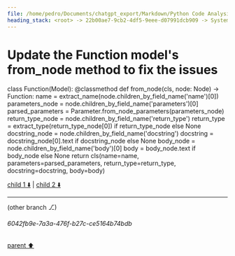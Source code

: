 ```yaml
---
file: /home/pedro/Documents/chatgpt_export/Markdown/Python Code Analysis & Parsing.md
heading_stack: <root> -> 22b00ae7-9cb2-4df5-9eee-d07991dcb909 -> System -> 20ebaef2-02d6-4890-a642-e0f29f17805b -> System -> aaa2cafe-8b89-4a61-8a81-7ae5b849a3d4 -> User -> 9440ae93-53d9-4599-a08c-4f481da5db27 -> Assistant -> 57cd8fdb-661b-4e6a-89bc-77d3c8237b3f -> Tool -> 79181316-3c09-4844-8300-7e43ccd3f8a1 -> Assistant -> Cell 1 -> Cell 2 -> Observations: -> aaa2a124-a531-49d7-abf1-6bff71ae059e -> User -> f39d6ca7-8490-47d0-87ef-7295db56ee72 -> Assistant -> 4638e5fb-7316-4f3d-875b-e70772997c48 -> Tool -> c7d28657-3cf6-4f25-9465-6819041068f4 -> Assistant -> aaa21996-ce1a-4550-baea-bb77183194f1 -> User -> b2c70be9-2d0f-428b-be57-aef658e7da45 -> Assistant -> c4c27846-6e0a-47d8-8aab-ab14fbda0d8c -> Tool -> 56e7d34d-e69e-4f12-a83a-9bfce90dab6d -> Assistant -> aaa2d7f7-f073-4437-9fa5-f2e4d2fd83dd -> User -> 738131a3-930b-4da1-95c9-a56e3496cbea -> Assistant -> c88ab4d2-a949-405a-8f74-6e29ce5f2dfc -> Tool -> b6950cd6-4256-4e9b-9ab2-ca473b944965 -> Assistant -> aaa29624-745c-4d6f-afdf-2a7394441c24 -> User -> 8e63ce50-c453-4807-a071-c3cb79eb658b -> Assistant -> b9f81089-4c76-418f-8750-210c56227b66 -> Assistant -> aaa27d57-5c65-4afc-9489-d3fa7a6d1b5c -> User -> bf43acdd-782e-46ef-9189-1ac85f454a68 -> Assistant -> c20c6649-739b-4ec4-8885-46c3be7a10b1 -> Tool -> Test the Function model using the existing parser object -> a59776f9-4514-473e-b473-809ba0e07a1c -> Assistant -> 622cf93a-3101-4cae-9862-48762dbe74d9 -> Tool -> Test the Function model using the existing parser object -> 28ceffdf-4d67-488a-be57-e6174c7768cd -> Assistant -> aaa25fab-feb2-46aa-b1da-1611f018e7e2 -> User -> 3e77e6e6-4ea4-4713-91b0-a7320224d3f5 -> Assistant -> 7e8c3231-0fb3-41bc-b556-039781e70f40 -> Tool -> Update the Function model's from_node method to fix the issues -> 9fb9506c-f7d0-4bae-ad7f-48d81c06880d -> Assistant -> f8d82aec-38e7-4835-ad48-24145e395491 -> Tool -> Update the Function model's from_node method to fix the issues
---
```

# Update the Function model's from_node method to fix the issues
class Function(Model):
    @classmethod
    def from_node(cls, node: Node) -> Function:
        name = extract_name(node.children_by_field_name('name')[0])
        parameters_node = node.children_by_field_name('parameters')[0]
        parsed_parameters = Parameter.from_node_parameters(parameters_node)
        return_type_node = node.children_by_field_name('return_type')
        return_type = extract_type(return_type_node[0]) if return_type_node else None
        docstring_node = node.children_by_field_name('docstring')
        docstring = docstring_node[0].text if docstring_node else None
        body_node = node.children_by_field_name('body')[0]
        body = body_node.text if body_node else None
        return cls(name=name, parameters=parsed_parameters, return_type=return_type, docstring=docstring, body=body)


[child 1 ⬇️](#6042fb9e-7a3a-476f-b27c-ce5164b74bdb) | [child 2 ⬇️](#aaa299f5-ab03-413d-8f67-e1df749f5c01)

---

(other branch ⎇)
###### 6042fb9e-7a3a-476f-b27c-ce5164b74bdb
[parent ⬆️](#f8d82aec-38e7-4835-ad48-24145e395491)
